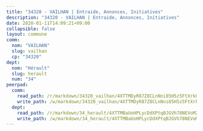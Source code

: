 ```yaml
---
title: "34320 - VAILHAN | Entraide, Annonces, Initiatives"
description: "34320 - VAILHAN | Entraide, Annonces, Initiatives"
date: 2020-01-11T14:09:21+09:00
collapsible: false
layout: commune
comm:
  nom: "VAILHAN"
  slug: vailhan
  cp: "34320"
dept:
  nom: "Hérault"
  slug: herault
  num: "34"
peerpad:
  comm:
    read_path: /r/markdown/34320_vailhan/4XTTMDyR87Z8CLnNni85H5z5FtXrkGuMQcq5FmVGfYg7Y2C7A
    write_path: /w/markdown/34320_vailhan/4XTTMDyR87Z8CLnNni85H5z5FtXrkGuMQcq5FmVGfYg7Y2C7A-K3TgUZ7kmc8VW1HKYEtbFSgVyL5wM4xW4SAGQjZ3sD2yRZxQrwU8ZcD33RQ1yKYQJFeXWHL7N5B5DdW6Jg7mHxzXTkeNvCvR2h87xQuFxjjeHt1U5Ztx7Nyhi9ruSi2WF2uHQgvt
  dept:
    read_path: /r/markdown/34_herault/4XTTMBaUoHPLycDdXPtqBJGVh78NEVoMZNyf8Wnh1X5DK6Ew8
    write_path: /w/markdown/34_herault/4XTTMBaUoHPLycDdXPtqBJGVh78NEVoMZNyf8Wnh1X5DK6Ew8-K3TgTd4rzWVX1F82NgGyNepGUxhqCmodCALjxNZeEdBQWQhd1NJYx1gHMW9QBLL6sN41ALXRejLsG2VetgVferfVncrvVCz47dChJvN8ouQLRMdWs4KpxKPeRYR1nspmhzdBqF8J
---
```



